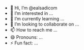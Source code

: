 - 👋 Hi, I’m @ealsadicom
- 👀 I’m interested in ...
- 🌱 I’m currently learning ...
- 💞️ I’m looking to collaborate on ...
- 📫 How to reach me ...
- 😄 Pronouns: ...
- ⚡ Fun fact: ...

<!---
ealsadicom/ealsadicom is a ✨ special ✨ repository because its `README.md` (this file) appears on your GitHub profile.
You can click the Preview link to take a look at your changes.
--->
